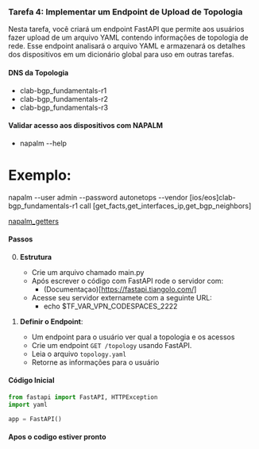 ### Tarefa 4: Implementar um Endpoint de Upload de Topologia

Nesta tarefa, você criará um endpoint FastAPI que permite aos usuários fazer upload de um arquivo YAML contendo informações de topologia de rede. Esse endpoint analisará o arquivo YAML e armazenará os detalhes dos dispositivos em um dicionário global para uso em outras tarefas.

#### DNS da Topologia
 - clab-bgp_fundamentals-r1
 - clab-bgp_fundamentals-r2
 - clab-bgp_fundamentals-r3

#### Validar acesso aos dispositivos com NAPALM
 - napalm --help
 # Exemplo:
   napalm --user admin --password autonetops --vendor [ios/eos]clab-bgp_fundamentals-r1 call [get_facts,get_interfaces_ip,get_bgp_neighbors]

   [napalm_getters](https://napalm.readthedocs.io/en/latest/support/)



#### Passos
0. **Estrutura**
   - Crie um arquivo chamado main.py
   - Após escrever o código com FastAPI rode o servidor com:
     - (Documentaçao)[https://fastapi.tiangolo.com/]
   - Acesse seu servidor externamete com a seguinte URL:
     - echo $TF_VAR_VPN_CODESPACES_2222
     
1. **Definir o Endpoint**:
   - Um endpoint para o usuário ver qual a topologia e os acessos
   - Crie um endpoint `GET /topology` usando FastAPI.
   - Leia o arquivo `topology.yaml`
   - Retorne as informações para o usuário


#### Código Inicial
```python
from fastapi import FastAPI, HTTPException
import yaml

app = FastAPI()
```

#### Apos o codigo estiver pronto
